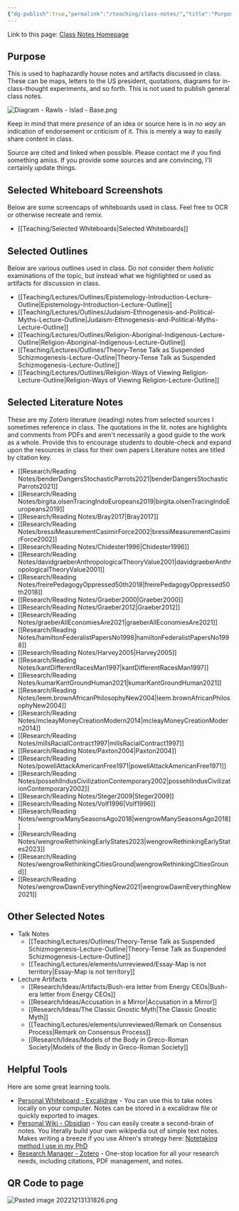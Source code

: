 ```yaml
---
{"dg-publish":true,"permalink":"/teaching/class-notes/","title":"Purpose","tags":["gardenEntry"]}
---
```



Link to this page: [Class Notes Homepage](<https://sprightly-figolla-7afbc2.netlify.app/teaching/class-notes/>)

## Purpose

This is used to haphazardly house notes and artifacts discussed in class. These can be maps, letters to the US president, quotations, diagrams for in-class-thought experiments, and so forth. This is not used to publish general class notes.

![Diagram - Rawls - Islad - Base.png](/img/user/Teaching/attachments/Diagram%20-%20Rawls%20-%20Islad%20-%20Base.png)

Keep in mind that mere *presence* of an idea or source here is in *no way* an indication of endorsement or criticism of it. This is merely a way to easily share content in class.

Source are cited and linked when possible. Please contact me if you find something amiss. If you provide some sources and are convincing, I'll certainly update things.

## Selected Whiteboard Screenshots

Below are some screencaps of whiteboards used in class. Feel free to OCR or otherwise recreate and remix.

- [[Teaching/Selected Whiteboards\|Selected Whiteboards]]

## Selected Outlines

Below are various outlines used in class. Do not consider them *holistic* examinations of the topic, but instead what we highlighted or used as artifacts for discussion in class.

- [[Teaching/Lectures/Outlines/Epistemology-Introduction-Lecture-Outline\|Epistemology-Introduction-Lecture-Outline]]
- [[Teaching/Lectures/Outlines/Judaism-Ethnogenesis-and-Political-Myths-Lecture-Outline\|Judaism-Ethnogenesis-and-Political-Myths-Lecture-Outline]]
- [[Teaching/Lectures/Outlines/Religion-Aboriginal-Indigenous-Lecture-Outline\|Religion-Aboriginal-Indigenous-Lecture-Outline]]
- [[Teaching/Lectures/Outlines/Theory-Tense Talk as Suspended Schizmogenesis-Lecture-Outline\|Theory-Tense Talk as Suspended Schizmogenesis-Lecture-Outline]]
- [[Teaching/Lectures/Outlines/Religion-Ways of Viewing Religion-Lecture-Outline\|Religion-Ways of Viewing Religion-Lecture-Outline]]


## Selected Literature Notes

These are my Zotero literature (reading) notes from selected sources I sometimes reference in class. The quotations in the lit. notes are highlights and comments from PDFs and aren't necessarily a good guide to the work as a whole. Provide this to encourage students to double-check and expand upon the resources in class for their own papers Literature notes are titled by citation key.

- [[Research/Reading Notes/benderDangersStochasticParrots2021\|benderDangersStochasticParrots2021]]
- [[Research/Reading Notes/birgita.olsenTracingIndoEuropeans2019\|birgita.olsenTracingIndoEuropeans2019]]
- [[Research/Reading Notes/Bray2017\|Bray2017]]
- [[Research/Reading Notes/bressiMeasurementCasimirForce2002\|bressiMeasurementCasimirForce2002]]
- [[Research/Reading Notes/Chidester1996\|Chidester1996]]
- [[Research/Reading Notes/davidgraeberAnthropologicalTheoryValue2001\|davidgraeberAnthropologicalTheoryValue2001]]
- [[Research/Reading Notes/freirePedagogyOppressed50th2018\|freirePedagogyOppressed50th2018]]
- [[Research/Reading Notes/Graeber2000\|Graeber2000]]
- [[Research/Reading Notes/Graeber2012\|Graeber2012]]
- [[Research/Reading Notes/graeberAllEconomiesAre2021\|graeberAllEconomiesAre2021]]
- [[Research/Reading Notes/hamiltonFederalistPapersNo1998\|hamiltonFederalistPapersNo1998]]
- [[Research/Reading Notes/Harvey2005\|Harvey2005]]
- [[Research/Reading Notes/kantDifferentRacesMan1997\|kantDifferentRacesMan1997]]
- [[Research/Reading Notes/kumarKantGroundHuman2021\|kumarKantGroundHuman2021]]
- [[Research/Reading Notes/leem.brownAfricanPhilosophyNew2004\|leem.brownAfricanPhilosophyNew2004]]
- [[Research/Reading Notes/mcleayMoneyCreationModern2014\|mcleayMoneyCreationModern2014]]
- [[Research/Reading Notes/millsRacialContract1997\|millsRacialContract1997]]
- [[Research/Reading Notes/Paxton2004\|Paxton2004]]
- [[Research/Reading Notes/powellAttackAmericanFree1971\|powellAttackAmericanFree1971]]
- [[Research/Reading Notes/possehlIndusCivilizationContemporary2002\|possehlIndusCivilizationContemporary2002]]
- [[Research/Reading Notes/Steger2009\|Steger2009]]
- [[Research/Reading Notes/Volf1996\|Volf1996]]
- [[Research/Reading Notes/wengrowManySeasonsAgo2018\|wengrowManySeasonsAgo2018]]
- [[Research/Reading Notes/wengrowRethinkingEarlyStates2023\|wengrowRethinkingEarlyStates2023]]
- [[Research/Reading Notes/wengrowRethinkingCitiesGround\|wengrowRethinkingCitiesGround]]
- [[Research/Reading Notes/wengrowDawnEverythingNew2021\|wengrowDawnEverythingNew2021]]

## Other Selected Notes

- Talk Notes
	- [[Teaching/Lectures/Outlines/Theory-Tense Talk as Suspended Schizmogenesis-Lecture-Outline\|Theory-Tense Talk as Suspended Schizmogenesis-Lecture-Outline]]
	- [[Teaching/Lectures/elements/unreviewed/Essay-Map is not territory\|Essay-Map is not territory]]
- Lecture Artifacts
	- [[Research/Ideas/Artifacts/Bush-era letter from Energy CEOs\|Bush-era letter from Energy CEOs]]
	- [[Research/Ideas/Accusation in a Mirror\|Accusation in a Mirror]]
	- [[Research/Ideas/The Classic Gnostic Myth\|The Classic Gnostic Myth]]
	- [[Teaching/Lectures/elements/unreviewed/Remark on Consensus Process\|Remark on Consensus Process]]
	- [[Research/Ideas/Models of the Body in Greco-Roman Society\|Models of the Body in Greco-Roman Society]]

## Helpful Tools

Here are some great learning tools.

- [Personal Whiteboard - Excalidraw](https://excalidraw.com) - You can use this to take notes locally on your computer. Notes can be stored in a excalidraw file or quickly exported to images.
- [Personal Wiki - Obsidian](https://obsidian.md) - You can easily create a second-brain of notes. You literally build your own wikipedia out of simple text notes. Makes writing a breeze if you use Ahren's strategy here: [Notetaking method I use in my PhD](https://www.youtube.com/watch?v=L9SLlxaEEXY)
- [Research Manager - Zotero](https://zotero.org) - One-stop location for all your research needs, including citations, PDF management, and notes.

## QR Code to page

![Pasted image 20221213131826.png](/img/user/attachments/Pasted%20image%2020221213131826.png)
